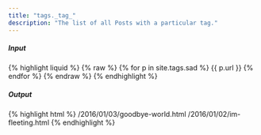 ```yaml
---
title: "tags._tag_"
description: "The list of all Posts with a particular tag."
---
```

##### Input

{% highlight liquid %}
{% raw %}
{% for p in site.tags.sad %}
  {{ p.url }}
{% endfor %}
{% endraw %}
{% endhighlight %}

##### Output

{% highlight html %}
/2016/01/03/goodbye-world.html
/2016/01/02/im-fleeting.html
{% endhighlight %}
